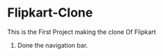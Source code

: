 # Flipkart-Clone

This is the First Project making the clone Of Flipkart

1. Done the navigation bar.
